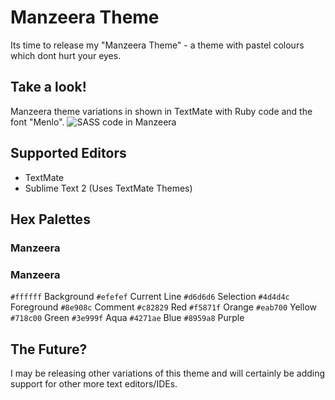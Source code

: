 # Manzeera Theme
Its time to release my "Manzeera Theme" - a theme with pastel colours which dont hurt your eyes.


## Take a look!
Manzeera theme variations in shown in TextMate with Ruby code and the font "Menlo".
![SASS code in Manzeera](https://github.com/sidg/Manzeera/raw/master/preview/Manzeera.png)


## Supported Editors
* TextMate
* Sublime Text 2 (Uses TextMate Themes)

## Hex Palettes

### Manzeera


### Manzeera


`#ffffff` Background
`#efefef` Current Line
`#d6d6d6` Selection
`#4d4d4c` Foreground
`#8e908c` Comment
`#c82829` Red
`#f5871f` Orange
`#eab700` Yellow
`#718c00` Green
`#3e999f` Aqua
`#4271ae` Blue
`#8959a8` Purple

## The Future?
I may be releasing other variations of this theme and will certainly be adding support for other more text editors/IDEs.
